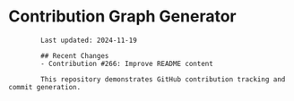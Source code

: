 # Contribution Graph Generator
            
            Last updated: 2024-11-19
            
            ## Recent Changes
            - Contribution #266: Improve README content
            
            This repository demonstrates GitHub contribution tracking and commit generation.
        